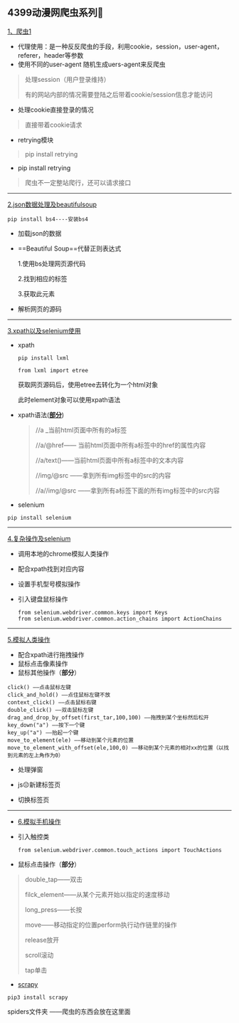 4399动漫网爬虫系列🚀
--------


[1、爬虫1](https://github.com/xuyuanyyds/4399cartoon-spider/tree/main/%E7%88%AC%E8%99%AB1)

* 代理使用：是一种反反爬虫的手段，利用cookie，session，user-agent，referer，header等参数
* 使用不同的user-agent
随机生成uers-agent来反爬虫

> 处理session（用户登录维持）
>
> 有的网站内部的情况需要登陆之后带着cookie/session信息才能访问

* 处理cookie直接登录的情况

 > 直接带着cookie请求

* retrying模块

> pip install retrying

* pip install retrying

> 爬虫不一定整站爬行，还可以请求接口
-----
[2.json数据处理及beautifulsoup](https://github.com/xuyuanyyds/4399cartoon-spider/tree/main/2.json%E6%95%B0%E6%8D%AE%E5%A4%84%E7%90%86%E5%8F%8Abeautifulsoup)


```
pip install bs4----安装bs4
```

* 加载json的数据

* ==Beautiful Soup==代替正则表达式

  1.使用bs处理网页源代码

  2.找到相应的标签

  3.获取此元素

* 解析网页的源码
-------------
[3.xpath以及selenium使用](https://github.com/xuyuanyyds/4399cartoon-spider/tree/main/3.xpath%E4%BB%A5%E5%8F%8Aselenium%E4%BD%BF%E7%94%A8)

* xpath

  ```
  pip install lxml
  
  from lxml import etree
  ```

  获取网页源码后，使用etree去转化为一个html对象

  此时element对象可以使用xpath语法

* xpath语法(<u>**部分**</u>)

  > //a _当前html页面中所有的a标签
  > 
  > //a/@href—— 当前html页面中所有a标签中的href的属性内容
  > 
  > //a/text()——当前html页面中所有a标签中的文本内容
  > 
  > //img/@src ——拿到所有img标签中的src的内容
  > 
  > //a//img/@src ——拿到所有a标签下面的所有img标签中的src内容

* selenium

```
pip install selenium
```
-----------
[4.复杂操作及selenium](https://github.com/xuyuanyyds/4399cartoon-spider/tree/main/4.%E5%A4%8D%E6%9D%82%E6%93%8D%E4%BD%9C%E5%8F%8Aselenium)

* 调用本地的chrome模拟人类操作

* 配合xpath找到对应内容

* 设置手机型号模拟操作

* 引入键盘鼠标操作

  ```
  from selenium.webdriver.common.keys import Keys
  from selenium.webdriver.common.action_chains import ActionChains
  ```
---------
[5.模拟人类操作](https://github.com/xuyuanyyds/4399cartoon-spider/tree/main/5.%E6%A8%A1%E6%8B%9F%E4%BA%BA%E7%B1%BB%E6%93%8D%E4%BD%9C)

* 配合xpath进行拖拽操作
* 鼠标点击像素操作
* 鼠标其他操作（**部分**）

```
click() ——点击鼠标左键
click_and_hold() ——点住鼠标左键不放
context_click() ——点击鼠标右键
double_click() ——双击鼠标左键
drag_and_drop_by_offset(first_tar,100,100) ——拖拽到某个坐标然后松开
key_down("a") ——按下一个键
key_up("a") ——抬起一个键
move_to_element(ele) ——移动到某个元素的位置
move_to_element_with_offset(ele,100,0) ——移动到某个元素的相对xx的位置（以找到元素的左上角作为0）
```

* 处理弹窗

* js😔新建标签页

* 切换标签页
----
* [6.模拟手机操作](https://github.com/xuyuanyyds/4399cartoon-spider/tree/main/6.%E6%A8%A1%E6%8B%9F%E6%89%8B%E6%9C%BA%E6%93%8D%E4%BD%9C)

* 引入触控类

  ```
  from selenium.webdriver.common.touch_actions import TouchActions
  ```

* 鼠标点击操作（**部分**）

> double_tap——双击
>
> filck_element——从某个元素开始以指定的速度移动
>
> long_press——长按
>
> move——移动指定的位置perform执行动作链里的操作
>
> release放开
>
> scroll滚动
>
> tap单击

* [scrapy](https://github.com/xuyuanyyds/4399cartoon-spider/tree/main/test1)

```
pip3 install scrapy
```

spiders文件夹 ——爬虫的东西会放在这里面
  





